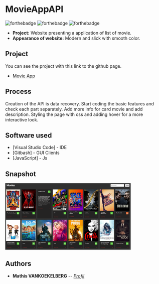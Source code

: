 # MovieAppAPI

![forthebadge](https://forthebadge.com/images/badges/uses-html.svg) ![forthebadge](https://forthebadge.com/images/badges/uses-css.svg) ![forthebadge](https://forthebadge.com/images/badges/made-with-javascript.svg)

- **Project:** Website presenting a application of list of movie.
- **Appearance of website:** Modern and slick with smooth color.

## Project
You can see the project with this link to the github page.
- <a href="https://mathisvkg.github.io/MovieAppAPI/" target="_blank">Movie App</a>

## Process

Creation of the API is data recovery.
Start coding the basic features and check each part separately.
Add more info for card movie and add description.
Styling the page with css and adding hover for a more interactive look.

## Software used

* [Visual Studio Code] - IDE
* [Gitbash] - GUI Clients
* [JavaScript] - Js

## Snapshot

<img src="https://github.com/MathisVkg/MovieAppAPI/blob/main/assets/movieAppsnapchot.PNG?raw=true" width="400">

## Authors 

* **Mathis VANKOEKELBERG** -- *[Profil](https://github.com/MathisVkg)*

